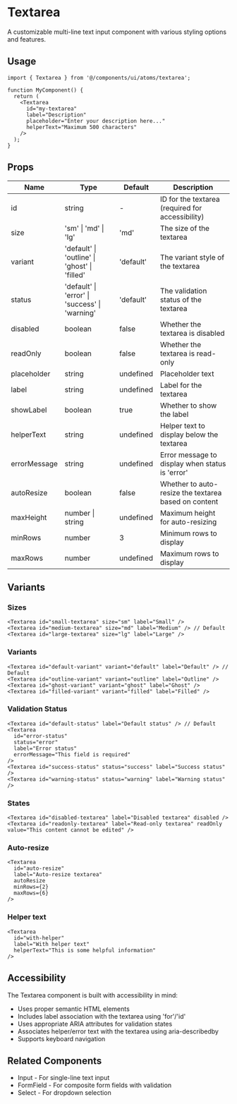 # Textarea

A customizable multi-line text input component with various styling options and features.

## Usage

```tsx
import { Textarea } from '@/components/ui/atoms/textarea';

function MyComponent() {
  return (
    <Textarea
      id="my-textarea"
      label="Description"
      placeholder="Enter your description here..."
      helperText="Maximum 500 characters"
    />
  );
}
```

## Props

| Name | Type | Default | Description |
|------|------|---------|-------------|
| id | string | - | ID for the textarea (required for accessibility) |
| size | 'sm' \| 'md' \| 'lg' | 'md' | The size of the textarea |
| variant | 'default' \| 'outline' \| 'ghost' \| 'filled' | 'default' | The variant style of the textarea |
| status | 'default' \| 'error' \| 'success' \| 'warning' | 'default' | The validation status of the textarea |
| disabled | boolean | false | Whether the textarea is disabled |
| readOnly | boolean | false | Whether the textarea is read-only |
| placeholder | string | undefined | Placeholder text |
| label | string | undefined | Label for the textarea |
| showLabel | boolean | true | Whether to show the label |
| helperText | string | undefined | Helper text to display below the textarea |
| errorMessage | string | undefined | Error message to display when status is 'error' |
| autoResize | boolean | false | Whether to auto-resize the textarea based on content |
| maxHeight | number \| string | undefined | Maximum height for auto-resizing |
| minRows | number | 3 | Minimum rows to display |
| maxRows | number | undefined | Maximum rows to display |

## Variants

### Sizes

```tsx
<Textarea id="small-textarea" size="sm" label="Small" />
<Textarea id="medium-textarea" size="md" label="Medium" /> // Default
<Textarea id="large-textarea" size="lg" label="Large" />
```

### Variants

```tsx
<Textarea id="default-variant" variant="default" label="Default" /> // Default
<Textarea id="outline-variant" variant="outline" label="Outline" />
<Textarea id="ghost-variant" variant="ghost" label="Ghost" />
<Textarea id="filled-variant" variant="filled" label="Filled" />
```

### Validation Status

```tsx
<Textarea id="default-status" label="Default status" /> // Default
<Textarea
  id="error-status"
  status="error"
  label="Error status"
  errorMessage="This field is required"
/>
<Textarea id="success-status" status="success" label="Success status" />
<Textarea id="warning-status" status="warning" label="Warning status" />
```

### States

```tsx
<Textarea id="disabled-textarea" label="Disabled textarea" disabled />
<Textarea id="readonly-textarea" label="Read-only textarea" readOnly value="This content cannot be edited" />
```

### Auto-resize

```tsx
<Textarea
  id="auto-resize"
  label="Auto-resize textarea"
  autoResize
  minRows={2}
  maxRows={6}
/>
```

### Helper text

```tsx
<Textarea
  id="with-helper"
  label="With helper text"
  helperText="This is some helpful information"
/>
```

## Accessibility

The Textarea component is built with accessibility in mind:
- Uses proper semantic HTML elements
- Includes label association with the textarea using 'for'/'id'
- Uses appropriate ARIA attributes for validation states
- Associates helper/error text with the textarea using aria-describedby
- Supports keyboard navigation

## Related Components

- Input - For single-line text input
- FormField - For composite form fields with validation
- Select - For dropdown selection 